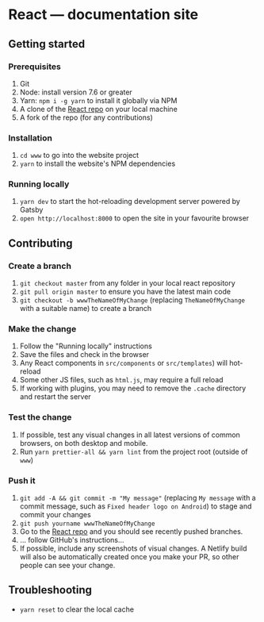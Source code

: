 # React — documentation site

## Getting started

### Prerequisites

1. Git
1. Node: install version 7.6 or greater
1. Yarn: `npm i -g yarn` to install it globally via NPM
1. A clone of the [React repo](https://github.com/facebook/react) on your local machine
1. A fork of the repo (for any contributions)

### Installation

1. `cd www` to go into the website project
1. `yarn` to install the website's NPM dependencies

### Running locally

1. `yarn dev` to start the hot-reloading development server powered by Gatsby
1. `open http://localhost:8000` to open the site in your favourite browser

## Contributing

### Create a branch

1. `git checkout master` from any folder in your local react repository
1. `git pull origin master` to ensure you have the latest main code
1. `git checkout -b wwwTheNameOfMyChange` (replacing `TheNameOfMyChange` with a suitable name) to create a branch

### Make the change

1. Follow the "Running locally" instructions
1. Save the files and check in the browser
  1. Any React components in `src/components` or `src/templates`) will hot-reload
  1. Some other JS files, such as `html.js`, may require a full reload
  1. If working with plugins, you may need to remove the `.cache` directory and restart the server

### Test the change

1. If possible, test any visual changes in all latest versions of common browsers, on both desktop and mobile.
1. Run `yarn prettier-all && yarn lint` from the project root (outside of `www`)

### Push it

1. `git add -A && git commit -m "My message"` (replacing `My message` with a commit message, such as `Fixed header logo on Android`) to stage and commit your changes
1. `git push yourname wwwTheNameOfMyChange`
1. Go to the [React repo](https://github.com/facebook/react) and you should see recently pushed branches.
1. ... follow GitHub's instructions...
1. If possible, include any screenshots of visual changes. A Netlify build will also be automatically created once you make your PR, so other people can see your change.

## Troubleshooting

- `yarn reset` to clear the local cache
